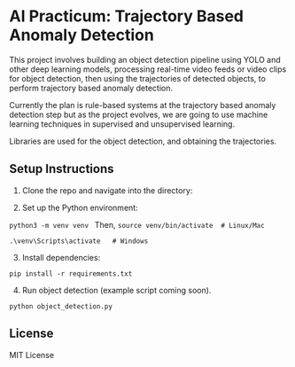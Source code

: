# AI Practicum: Trajectory Based Anomaly Detection

This project involves building an object detection pipeline using YOLO and other deep learning models, processing real-time video feeds or video clips for object detection, then using the trajectories of detected objects, to perform trajectory based anomaly detection.

Currently the plan is rule-based systems at the trajectory based anomaly detection step but as the project evolves, we are going to use machine learning techniques in supervised and unsupervised learning.

Libraries are used for the object detection, and obtaining the trajectories.

## Setup Instructions
1. Clone the repo and navigate into the directory:


2. Set up the Python environment:

```python3 -m venv venv ```
Then, 
``` source venv/bin/activate  # Linux/Mac ```

``` .\venv\Scripts\activate   # Windows ```

3. Install dependencies:

``` pip install -r requirements.txt ```


4. Run object detection (example script coming soon).


``` python object_detection.py ```
## License
MIT License
